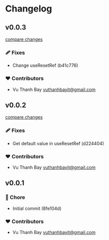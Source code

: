 # Changelog


## v0.0.3

[compare changes](https://undefined/undefined/compare/v0.0.2...v0.0.3)

### 🩹 Fixes

- Change useResetRef (b41c776)

### ❤️ Contributors

- Vu Thanh Bay <vuthanhbayit@gmail.com>

## v0.0.2

[compare changes](https://undefined/undefined/compare/v0.0.1...v0.0.2)

### 🩹 Fixes

- Get default value in useResetRef (d224404)

### ❤️ Contributors

- Vu Thanh Bay <vuthanhbayit@gmail.com>

## v0.0.1


### 🏡 Chore

- Initial commit (8fe104d)

### ❤️ Contributors

- Vu Thanh Bay <vuthanhbayit@gmail.com>

